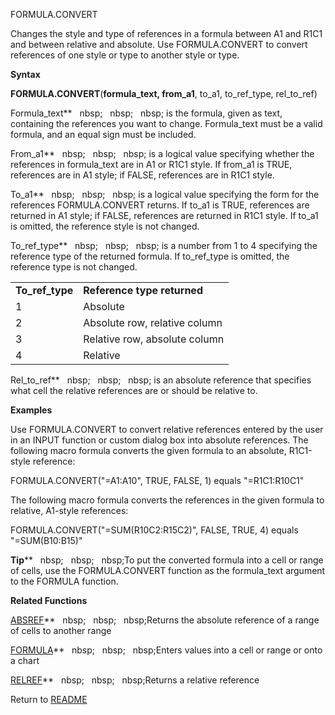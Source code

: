 FORMULA.CONVERT

Changes the style and type of references in a formula between A1 and
R1C1 and between relative and absolute. Use FORMULA.CONVERT to convert
references of one style or type to another style or type.

**Syntax**

**FORMULA.CONVERT**(**formula\_text, from\_a1**, to\_a1, to\_ref\_type,
rel\_to\_ref)

Formula\_text**&nbsp;&nbsp;&nbsp;nbsp;&nbsp;&nbsp;&nbsp;nbsp;&nbsp;&nbsp;&nbsp;nbsp;&nbsp;is the formula, given as text,
containing the references you want to change. Formula\_text must be a
valid formula, and an equal sign must be included.

From\_a1**&nbsp;&nbsp;&nbsp;nbsp;&nbsp;&nbsp;&nbsp;nbsp;&nbsp;&nbsp;&nbsp;nbsp;&nbsp;is a logical value specifying whether
the references in formula\_text are in A1 or R1C1 style. If from\_a1 is
TRUE, references are in A1 style; if FALSE, references are in R1C1
style.

To\_a1**&nbsp;&nbsp;&nbsp;nbsp;&nbsp;&nbsp;&nbsp;nbsp;&nbsp;&nbsp;&nbsp;nbsp;&nbsp;is a logical value specifying the form for
the references FORMULA.CONVERT returns. If to\_a1 is TRUE, references
are returned in A1 style; if FALSE, references are returned in R1C1
style. If to\_a1 is omitted, the reference style is not changed.

To\_ref\_type**&nbsp;&nbsp;&nbsp;nbsp;&nbsp;&nbsp;&nbsp;nbsp;&nbsp;&nbsp;&nbsp;nbsp;&nbsp;is a number from 1 to 4 specifying
the reference type of the returned formula. If to\_ref\_type is omitted,
the reference type is not changed.

|                   |                               |
| ----------------- | ----------------------------- |
| **To\_ref\_type** | **Reference type returned**   |
| 1                 | Absolute                      |
| 2                 | Absolute row, relative column |
| 3                 | Relative row, absolute column |
| 4                 | Relative                      |

Rel\_to\_ref**&nbsp;&nbsp;&nbsp;nbsp;&nbsp;&nbsp;&nbsp;nbsp;&nbsp;&nbsp;&nbsp;nbsp;&nbsp;is an absolute reference that
specifies what cell the relative references are or should be relative
to.

**Examples**

Use FORMULA.CONVERT to convert relative references entered by the user
in an INPUT function or custom dialog box into absolute references. The
following macro formula converts the given formula to an absolute,
R1C1-style reference:

FORMULA.CONVERT("=A1:A10", TRUE, FALSE, 1) equals "=R1C1:R10C1"

The following macro formula converts the references in the given formula
to relative, A1-style references:

FORMULA.CONVERT("=SUM(R10C2:R15C2)", FALSE, TRUE, 4) equals
"=SUM(B10:B15)"

**Tip****&nbsp;&nbsp;&nbsp;nbsp;&nbsp;&nbsp;&nbsp;nbsp;&nbsp;&nbsp;&nbsp;nbsp;To put the converted formula into a cell or
range of cells, use the FORMULA.CONVERT function as the formula\_text
argument to the FORMULA function.

**Related Functions**

[ABSREF](ABSREF.md)**&nbsp;&nbsp;&nbsp;nbsp;&nbsp;&nbsp;&nbsp;nbsp;&nbsp;&nbsp;&nbsp;nbsp;Returns the absolute reference of a range of
cells to another range

[FORMULA](FORMULA.md)**&nbsp;&nbsp;&nbsp;nbsp;&nbsp;&nbsp;&nbsp;nbsp;&nbsp;&nbsp;&nbsp;nbsp;Enters values into a cell or range or onto a
chart

[RELREF](RELREF.md)**&nbsp;&nbsp;&nbsp;nbsp;&nbsp;&nbsp;&nbsp;nbsp;&nbsp;&nbsp;&nbsp;nbsp;Returns a relative reference



Return to [README](README.md)

